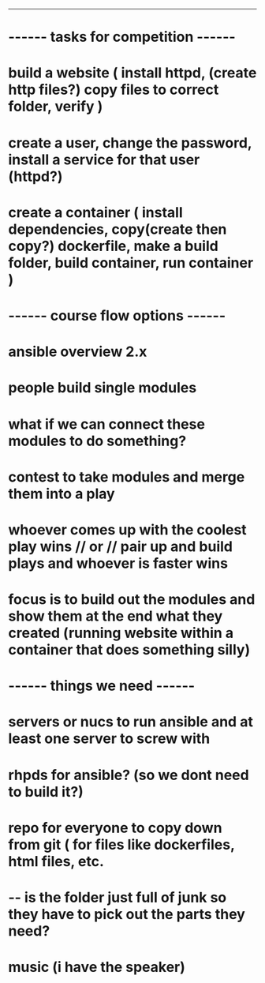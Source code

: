 ---

# ------ tasks for competition ------ #
# build a website ( install httpd, (create http files?) copy files to correct folder, verify )
# create a user, change the password, install a service for that user (httpd?)
# create a container ( install dependencies, copy(create then copy?) dockerfile, make a build folder, build container, run container )
# 


# ------ course flow options ------ #
# ansible overview 2.x
# people build single modules
# what if we can connect these modules to do something?  
# contest to take modules and merge them into a play
# whoever comes up with the coolest play wins // or // pair up and build plays and whoever is faster wins
# focus is to build out the modules and show them at the end what they created (running website within a container that does something silly)

# ------ things we need ------ #
# servers or nucs to run ansible and at least one server to screw with
# rhpds for ansible? (so we dont need to build it?)
# repo for everyone to copy down from git ( for files like dockerfiles, html files, etc.
# -- is the folder just full of junk so they have to pick out the parts they need?
# music (i have the speaker)
